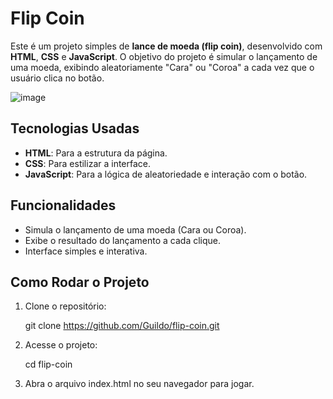 # Flip Coin

Este é um projeto simples de **lance de moeda (flip coin)**, desenvolvido com **HTML**, **CSS** e **JavaScript**. O objetivo do projeto é simular o lançamento de uma moeda, exibindo aleatoriamente "Cara" ou "Coroa" a cada vez que o usuário clica no botão.

![image](https://github.com/user-attachments/assets/793cf86a-bb36-4648-93c8-a32ddf75c8a4)

## Tecnologias Usadas

- **HTML**: Para a estrutura da página.
- **CSS**: Para estilizar a interface.
- **JavaScript**: Para a lógica de aleatoriedade e interação com o botão.

## Funcionalidades

- Simula o lançamento de uma moeda (Cara ou Coroa).
- Exibe o resultado do lançamento a cada clique.
- Interface simples e interativa.

## Como Rodar o Projeto

1. Clone o repositório:
   
   git clone https://github.com/Guildo/flip-coin.git

2. Acesse o projeto:

   cd flip-coin

3. Abra o arquivo index.html no seu navegador para jogar.
